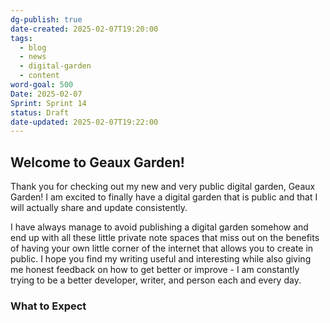 ```yaml
---
dg-publish: true
date-created: 2025-02-07T19:20:00
tags:
  - blog
  - news
  - digital-garden
  - content
word-goal: 500
Date: 2025-02-07
Sprint: Sprint 14
status: Draft
date-updated: 2025-02-07T19:22:00
---
```

## Welcome to Geaux Garden!

Thank you for checking out my new and very public digital garden, Geaux Garden! I am excited to finally have a digital garden that is public and that I will actually share and update consistently. 

I have always manage to avoid publishing a digital garden somehow and end up with all these little private note spaces that miss out on the benefits of having your own little corner of the internet that allows you to create in public. I hope you find my writing useful and interesting while also giving me honest feedback on how to get better or improve - I am constantly trying to be a better developer, writer, and person each and every day. 

### What to Expect

